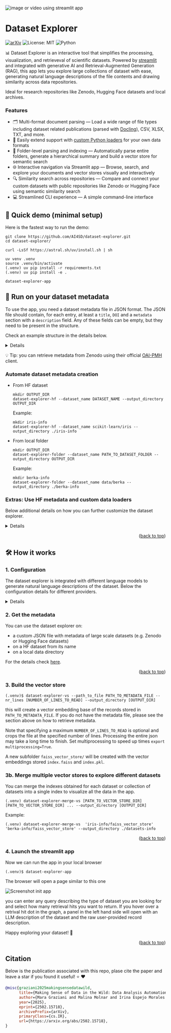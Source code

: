 ![image or video using streamlit app](./assets/info.png)
<a id="readme-top"></a>

# Dataset Explorer
[![arXiv](https://img.shields.io/badge/arXiv-2502.15718-b31b1b.svg)](https://arxiv.org/abs/2502.15718)
![License: MIT](https://img.shields.io/badge/License-MIT-blue.svg)
![Python](https://img.shields.io/badge/Python-3.10%2B-blue.svg)

:bar_chart: Dataset Explorer is an interactive tool that simplifies the processing, visualization, and retrieveval of scientific datasets. Powered by [streamlit](https://streamlit.io/) and integrated with generative AI and Retrieval-Augmented Generation (RAG), this app lets you explore large collections of dataset with ease, generating natural language descriptions of the file contents and drawing similarity across data repositories.

Ideal for research repositories like Zenodo, Hugging Face datasets and local archives. 

### Features
- 🗂️ Multi-format document parsing — Load a wide range of file types including dataset related publications (parsed with [Docling](https://github.com/docling-project/docling/tree/main)), CSV, XLSX, TXT, and more. 
- 📝  Easily extend support with [custom Python loaders](addreadme) for your own data formats
- 📁 Folder-level parsing and indexing — Automatically parse entire folders, generate a hierarchical summary and build a vector store for semantic search
- 🌐 Interactive navigation via Streamlit app — Browse, search, and explore your documents and vector stores visually and interactively
- 🔍 Similarity search across repositories — Compare and connect your custom datasets with public repositories like Zenodo or Hugging Face using semantic similarity search
- 💻 Streamlined CLI experience — A simple command-line interface

## :rocket: Quick demo (minimal setup)
Here is the fastest way to run the demo: 

```console
git clone https://github.com/AI4SD/dataset-explorer.git
cd dataset-explorer/

curl -LsSf https://astral.sh/uv/install.sh | sh

uv venv .venv 
source .venv/bin/activate
(.venv) uv pip install -r requirements.txt
(.venv) uv pip install -e . 

dataset-explorer-app
```
<a id="readme-metadata"></a>
## :page_facing_up: Run on your dataset metadata
To use the app, you need a dataset metadata file in JSON format. 
The JSON file should contain, for each entry, at least a `title`, `DOI` and a `metadata` section with a `description` field. Any of these fields can be empty, but they need to be present in the structure.

Check an example structure in the details below.

<details>

```json
[
    {
        "created": "2024-23-02T12:30:22",
        "id": 123456,
        "doi": "https://doi.org/10.2312/zenodo.159078742",
        "title": "Analyzing single-cell DNA data using Deep Learning",
        "metadata": {
            "description": "In this paper we present a novel way of analyzing notoriously complex single-cell DNA data produced in research laboratories.",
            "resource_type": {"title": "Dataset", "type": "dataset"},
            "creators": ["Jane Doe", "Joe Smith"],
        },
        "stats": {
            "downloads": 100,
            "unique_downloads": 20,
            "views": 5000
        },
        "files": [{"id": 89012, "size": 56789, "links": "https://zenodo.org/records/15230283"}]
    }
]
````

</details>

:bulb: Tip: you can retrieve metadata from Zenodo using their official [OAI-PMH](https://developers.zenodo.org/#oai-pmh) client.

### Automate dataset metadata creation
- From HF dataset
    ```console
    mkdir OUTPUT_DIR
    dataset-explorer-hf --dataset_name DATASET_NAME --output_directory OUTPUT_DIR
    ```
    Example:
    ```console
    mkdir iris-info
    dataset-explorer-hf --dataset_name scikit-learn/iris --output_directory ./iris-info
    ```
- From local folder
    ```console
    mkdir OUTPUT_DIR
    dataset-explorer-folder --dataset_name PATH_TO_DATASET_FOLDER --output_directory OUTPUT_DIR
    ```

    Example:
    ```console
    mkdir berka-info
    dataset-explorer-folder --dataset_name data/berka --output_directory ./berka-info
    ```
### Extras: Use HF metadata and custom data loaders

Below additional details on how you can further customize the dataset explorer. 

<details>
### Get HF metadata

Below an example of how you can get HF metadata.
```
datasets = list_datasets(full=True)

datasets_info = []
for dataset in tqdm(datasets):
    num_examples = 0
    dataset_size = 0
    if dataset.card_data is not None:
        infos = dataset.card_data.to_dict().get("dataset_info", [])
        infos = infos if isinstance(infos, list) else [infos]
        datasets_info.append(infos)
```
### Add custom data loaders


Write your own `data_loader.py` and add it to the package, e.g. in `src/dataset_explorer/core/`.
Modify the DataAnalysisSettings in the configuration as follows
```
class DataAnalysisSettings(BaseSettings):
    """Base data analysis settings object."""

    supported_file_types_to_loader_map: Dict[str, str] = Field(default_factory=lambda: {
        ".csv": "pandas.read_csv",
        ".xlsx": "pandas.read_excel",
        ".json": "dataset_explorer.core.utils.read_json_content",
        ".custom": "myscript.read_custom_format",  # 👈 your new loader
    })
```
</details>

<p align="right">(<a href="#readme-top">back to top</a>)</p>

## :hammer_and_wrench: How it works
### 1. Configuration
The dataset explorer is integrated with different language models to generate natural language descriptions of the dataset. Below the configuration details for different providers. 

<details>

#### a. Ollama
- Install and start [Ollama](https://ollama.com/download).

- Change the configuration to use Ollama. 
    ````console
    ollama run llama3
    export provider="ollama"
    export language_model_name="llama3"
    ````

#### b. Huggingface API
- Read HF documentation to set an API token
- Change the configuration to use huggingface. 
    ````console
    export HUGGINGFACEHUB_API_TOKEN=your_key_here
    export provider="huggingface"
    export language_model_name=language_model_name_here
    ````
#### c. WatsonX API
- Read WatsonX documentation to set an API token and project id
- Change the configuration to use WatsonX
    ````console
    export WATSONX_APIKEY=your_key_here
    export WATSONX_PROJECT_ID=project_id_here
    export provider="watsonx"
    export language_model_name=language_model_name_here
    ````
#### d. Local model
- Run a small quantized model available on HF library on your local resources
    ````console
    export provider="local"
    export language_model_name=language_model_name_here
    ````

</details>

### 2. Get the metadata 
You can use the dataset explorer on:
-  a custom JSON file with metadata of large scale datasets (e.g. Zenodo or Hugging Face datasets)
- on a HF dataset from its name
- on a local data directory

For the details check <a href="#readme-metadata">here</a>.
<p align="right">(<a href="#readme-top">back to top</a>)</p>

### 3. Build the vector store 
```console
(.venv)$ dataset-explorer-vs --path_to_file PATH_TO_METADATA_FILE --nr_lines [NUMBER_OF_LINES_TO_READ] --output_directory [OUTPUT_DIR]
```

this will create a vector embedding base of the records stored in `PATH_TO_METADATA_FILE`.
If you do not have the metadata file, please see the section above on how to retrieve metadata.

Note that specifying a maximum `NUMBER_OF_LINES_TO_READ` is optional and crops the file at the specified number of lines. 
Processing the entire json may take a long time to finish. Set multiprocessing to speed up times `export multiprocessing=True`. 

A new subfolder `faiss_vector_store/` will be created with the vector embeddings stored `index.faiss` and `index.pkl`.

### 3b. Merge multiple vector stores to explore different datasets

You can merge the indexes obtained for each dataset or collection of datasets into a single index to visualize all the data in the app. 

```
(.venv) dataset-explorer-merge-vs [PATH_TO_VECTOR_STORE_DIR] [PATH_TO_VECTOR_STORE_DIR] ... --output_directory [OUTPUT_DIR]
```

Example: 

```
(.venv) dataset-explorer-merge-vs  'iris-info/faiss_vector_store' 'berka-info/faiss_vector_store' --output_directory ./datasets-info
```

<p align="right">(<a href="#readme-top">back to top</a>)</p>

### 4. Launch the streamlit app
Now we can run the app in your local browser

```console
(.venv)$ dataset-explorer-app
```

The browser will open a page similar to this one

![Screenshot init app](./assets/init.png)

you can enter any query describing the type of dataset you are looking for and select how many retrieval hits you want to return.
If you hover over a retrival hit dot in the graph, a panel in the left hand side will open with an LLM description of the dataset and the raw user-provided record description.


Happy exploring your dataset! :tada:
<p align="right">(<a href="#readme-top">back to top</a>)</p>



## Citation
Below is the publication associated with this repo, plase cite the paper and leave a star if you found it useful! :star: :heart:

```bibtex
@misc{graziani2025makingsensedatawild,
      title={Making Sense of Data in the Wild: Data Analysis Automation at Scale}, 
      author={Mara Graziani and Malina Molnar and Irina Espejo Morales and Joris Cadow-Gossweiler and Teodoro Laino},
      year={2025},
      eprint={2502.15718},
      archivePrefix={arXiv},
      primaryClass={cs.IR},
      url={https://arxiv.org/abs/2502.15718}, 
}
```
